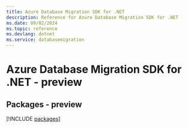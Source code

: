 ```yaml
---
title: Azure Database Migration SDK for .NET
description: Reference for Azure Database Migration SDK for .NET
ms.date: 09/02/2024
ms.topic: reference
ms.devlang: dotnet
ms.service: databasemigration
---
```

# Azure Database Migration SDK for .NET - preview
## Packages - preview
[!INCLUDE [packages](database-migration-index.md)]